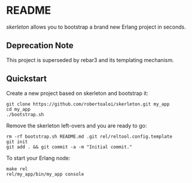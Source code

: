 # README

_skerleton_ allows you to bootstrap a brand new Erlang project in seconds.

## Deprecation Note

This project is superseded by rebar3 and its templating mechanism.

## Quickstart

Create a new project based on skerleton and bootstrap it:

````
git clone https://github.com/robertoaloi/skerleton.git my_app
cd my_app
./bootstrap.sh
````

Remove the skerleton left-overs and you are ready to go:

````
rm -rf bootstrap.sh README.md .git rel/reltool.config.template
git init
git add . && git commit -a -m "Initial commit."
````

To start your Erlang node:

````
make rel
rel/my_app/bin/my_app console
````
